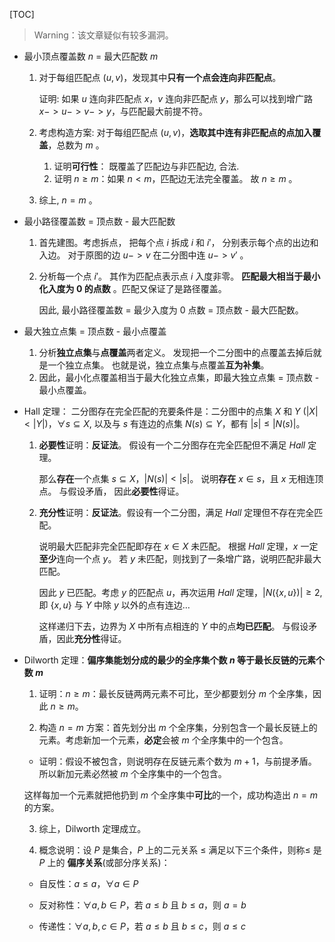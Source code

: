 [TOC]

> Warning：该文章疑似有较多漏洞。


- 最小顶点覆盖数 $n$ = 最大匹配数 $m$

	1. 对于每组匹配点 $(u, v)$，发现其中**只有一个点会连向非匹配点**。

		证明: 如果 $u$ 连向非匹配点 $x$，$v$ 连向非匹配点 $y$，那么可以找到增广路 $x->u->v->y$，与匹配最大前提不符。

	2. 考虑构造方案: 对于每组匹配点 $(u, v)$，**选取其中连有非匹配点的点加入覆盖**，总数为 $m$ 。

		1. 证明**可行性**： 既覆盖了匹配边与非匹配边, 合法.
		2. 证明 $n \geq m$：如果 $n < m$，匹配边无法完全覆盖。 故 $n \geq m$ 。

	3. 综上, $n = m$ 。

- 最小路径覆盖数 = 顶点数 - 最大匹配数

	1. 首先建图。考虑拆点， 把每个点 $i$ 拆成 $i$ 和 $i'$， 分别表示每个点的出边和入边。 对于原图的边 $u -> v$ 在二分图中连 $u -> v'$ 。

	2. 分析每一个点 $i'$。 其作为匹配点表示点 $i$ 入度非零。 **匹配最大相当于最小化入度为 $0$ 的点数** 。匹配又保证了是路径覆盖。

		因此, 最小路径覆盖数 = 最少入度为 $0$ 点数 = 顶点数 - 最大匹配数。

- 最大独立点集 = 顶点数 - 最小点覆盖

	1. 分析**独立点集**与**点覆盖**两者定义。 发现把一个二分图中的点覆盖去掉后就是一个独立点集。 也就是说，独立点集与点覆盖**互为补集**。
	2. 因此，最小化点覆盖相当于最大化独立点集，即最大独立点集 = 顶点数 - 最小点覆盖。

- $\mathrm{Hall}$ 定理： 二分图存在完全匹配的充要条件是：二分图中的点集 $X$ 和 $Y$ $(|X| < |Y|)$，$\forall s \subseteq X$, 以及与 $s$ 有连边的点集 $N(s) \subseteq Y$，都有 $|s| \leq |N(s)|$。

	1. **必要性**证明：**反证法**。 假设有一个二分图存在完全匹配但不满足 $Hall$ 定理。

		那么**存在**一个点集 $s \subseteq X$，$|N(s)| < |s|$。 说明**存在** $x \in s$，且 $x$ 无相连顶点。 与假设矛盾， 因此**必要性**得证。

	2. **充分性**证明：**反证法**。假设有一个二分图，满足 $Hall$ 定理但不存在完全匹配。

		说明最大匹配非完全匹配即存在 $x \in X$ 未匹配。 根据 $Hall$ 定理，$x$ 一定**至少**连向一个点 $y$。 若 $y$ 未匹配，则找到了一条增广路，说明匹配非最大匹配。

		因此 $y$ 已匹配。考虑 $y$ 的匹配点 $u$，再次运用 $Hall$ 定理，$|N(\left\{x, u\right\})| \geq 2$, 即 $\left\{x, u\right\}$ 与 $Y$ 中除 $y$ 以外的点有连边$\dots$

		这样递归下去，边界为 $X$ 中所有点相连的 $Y$ 中的点**均已匹配**。 与假设矛盾，因此**充分性**得证。

- $\mathrm{Dilworth}$ 定理：**偏序集能划分成的最少的全序集个数 $n$ 等于最长反链的元素个数 $m$**

  1. 证明：$n \geq m$：最长反链两两元素不可比，至少都要划分 $m$ 个全序集，因此 $n \geq m$。

  2. 构造 $n = m$ 方案：首先划分出 $m$ 个全序集，分别包含一个最长反链上的元素。考虑新加一个元素，**必定**会被 $m$ 个全序集中的一个包含。

  	- 证明：假设不被包含，则说明存在反链元素个数为 $m + 1$，与前提矛盾。所以新加元素必然被 $m$ 个全序集中的一个包含。

  	这样每加一个元素就把他扔到 $m$ 个全序集中**可比**的一个，成功构造出 $n = m$ 的方案。

  3. 综上，$\mathrm{Dilworth}$ 定理成立。

  4. 概念说明：设 $P$ 是集合，$P$ 上的二元关系 $\leq$ 满足以下三个条件，则称$\leq$ 是 $P$ 上的 **偏序关系**(或部分序关系)：

  	* 自反性：$a \leq a$，$\forall a \in P$

  	* 反对称性：$\forall a, b \in P$，若 $a \leq b$ 且 $b \leq a$，则 $a=b$

  	* 传递性：$\forall a, b, c \in P$，若 $a \leq b$ 且 $b \leq c$，则 $a \leq c$

  		
